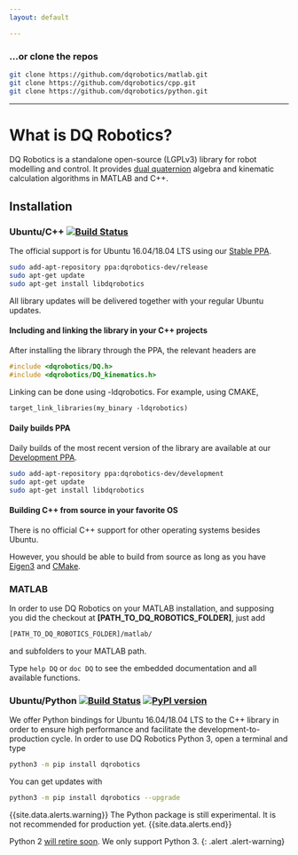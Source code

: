 ```yaml
---
layout: default

---
```


### …or clone the repos

```bash
git clone https://github.com/dqrobotics/matlab.git
git clone https://github.com/dqrobotics/cpp.git
git clone https://github.com/dqrobotics/python.git
```

<hr />

# What is DQ Robotics?

DQ Robotics is a standalone open-source (LGPLv3) library for robot modelling and control. It provides [dual quaternion](http://en.wikipedia.org/wiki/Dual_quaternion) algebra and kinematic calculation algorithms in MATLAB and C++.

## Installation

### Ubuntu/C++ [![Build Status](https://travis-ci.com/dqrobotics/cpp.svg?branch=master)](https://travis-ci.com/dqrobotics/cpp)

The official support is for Ubuntu 16.04/18.04 LTS using our [Stable PPA](https://launchpad.net/~dqrobotics-dev/+archive/ubuntu/release).

```bash
sudo add-apt-repository ppa:dqrobotics-dev/release
sudo apt-get update
sudo apt-get install libdqrobotics
```

All library updates will be delivered together with your regular Ubuntu updates.

#### Including and linking the library in your C++ projects

After installing the library through the PPA, the relevant headers are

```cpp
#include <dqrobotics/DQ.h>
#include <dqrobotics/DQ_kinematics.h>
```

Linking can be done using -ldqrobotics. For example, using CMAKE, 

```makefile
target_link_libraries(my_binary -ldqrobotics)
```
#### Daily builds PPA

Daily builds of the most recent version of the library are available at our [Development PPA](https://launchpad.net/~dqrobotics-dev/+archive/ubuntu/development).

```bash
sudo add-apt-repository ppa:dqrobotics-dev/development
sudo apt-get update
sudo apt-get install libdqrobotics
```

#### Building C++ from source in your favorite OS

There is no official C++ support for other operating systems besides Ubuntu.

However, you should be able to build from source as long as you have [Eigen3](http://eigen.tuxfamily.org/index.php?title=Main_Page) and [CMake](https://cmake.org/).

### MATLAB

In order to use DQ Robotics on your MATLAB installation, and supposing you did the checkout at **[PATH_TO_DQ_ROBOTICS_FOLDER]**, just add

```bash
[PATH_TO_DQ_ROBOTICS_FOLDER]/matlab/
```

and subfolders to your MATLAB path.

Type `help DQ` or `doc DQ`  to see the embedded documentation and all available functions.

### Ubuntu/Python [![Build Status](https://travis-ci.com/dqrobotics/python.svg?branch=master)](https://travis-ci.com/dqrobotics/python) [![PyPI version](https://badge.fury.io/py/dqrobotics.svg)](https://badge.fury.io/py/dqrobotics)

We offer Python bindings for Ubuntu 16.04/18.04 LTS to the C++ library in order to ensure high performance and facilitate the development-to-production cycle. In order to use DQ Robotics Python 3, open a terminal and type 

```bash
python3 -m pip install dqrobotics
```

You can get updates with

```bash
python3 -m pip install dqrobotics --upgrade
```

{{site.data.alerts.warning}}
The Python package is still experimental. It is not recommended for production yet.
{{site.data.alerts.end}}

Python 2 [will retire soon](https://pythonclock.org/). We only support Python 3.
{: .alert .alert-warning}




